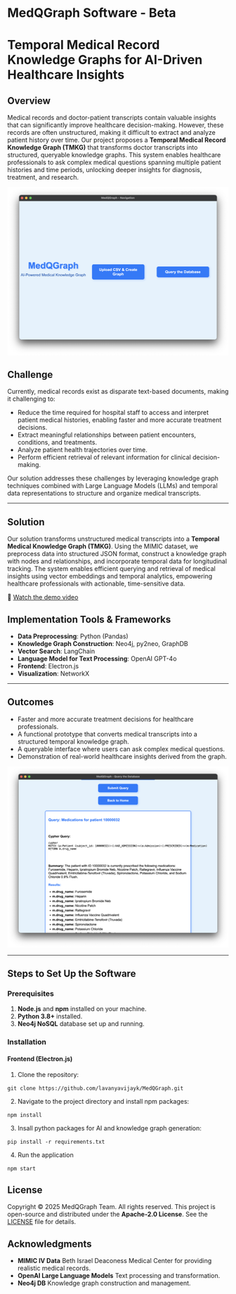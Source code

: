 # MedQGraph Software - Beta 
# Temporal Medical Record Knowledge Graphs for AI-Driven Healthcare Insights

## Overview

Medical records and doctor-patient transcripts contain valuable insights that can significantly improve healthcare decision-making. However, these records are often unstructured, making it difficult to extract and analyze patient history over time. Our project proposes a **Temporal Medical Record Knowledge Graph (TMKG)** that transforms doctor transcripts into structured, queryable knowledge graphs. This system enables healthcare professionals to ask complex medical questions spanning multiple patient histories and time periods, unlocking deeper insights for diagnosis, treatment, and research.

![App Screenshot](https://github.com/ISAACRITHARSON/MedQGraph/blob/main/app.png)

## Challenge
Currently, medical records exist as disparate text-based documents, making it challenging to:
- Reduce the time required for hospital staff to access and interpret patient medical histories, enabling faster and more accurate treatment decisions.
- Extract meaningful relationships between patient encounters, conditions, and treatments.
- Analyze patient health trajectories over time.
- Perform efficient retrieval of relevant information for clinical decision-making.

Our solution addresses these challenges by leveraging knowledge graph techniques combined with Large Language Models (LLMs) and temporal data representations to structure and organize medical transcripts.

---

## Solution

Our solution transforms unstructured medical transcripts into a **Temporal Medical Knowledge Graph (TMKG)**. Using the MIMIC dataset, we preprocess data into structured JSON format, construct a knowledge graph with nodes and relationships, and incorporate temporal data for longitudinal tracking. The system enables efficient querying and retrieval of medical insights using vector embeddings and temporal analytics, empowering healthcare professionals with actionable, time-sensitive data.

🎥 [Watch the demo video](https://youtu.be/6N6dCgHwmdo)

## Implementation Tools & Frameworks

- **Data Preprocessing**: Python (Pandas)
- **Knowledge Graph Construction**: Neo4j, py2neo, GraphDB
- **Vector Search**: LangChain
- **Language Model for Text Processing**: OpenAI GPT-4o
- **Frontend**: Electron.js
- **Visualization**: NetworkX
---

## Outcomes
- Faster and more accurate treatment decisions for healthcare professionals.
- A functional prototype that converts medical transcripts into a structured temporal knowledge graph.
- A queryable interface where users can ask complex medical questions.
- Demonstration of real-world healthcare insights derived from the graph.


![App Screenshot](https://github.com/ISAACRITHARSON/MedQGraph/blob/main/results.png)

---

## Steps to Set Up the Software

### Prerequisites
1. **Node.js** and **npm** installed on your machine.
2. **Python 3.8+** installed.
3. **Neo4j NoSQL** database set up and running.

### Installation

#### Frontend (Electron.js)
1. Clone the repository:
```
git clone https://github.com/lavanyavijayk/MedQGraph.git
```
2. Navigate to the project directory and install npm packages:
```
npm install
```
3. Insall python packages for AI and knowledge graph generation:
```
pip install -r requirements.txt
```
4. Run the application
```
npm start
```


## License
Copyright © 2025 MedQGraph Team. All rights reserved.
This project is open-source and distributed under the **Apache-2.0 License**. See the [LICENSE](LICENSE) file for details.
## Acknowledgments

- **MIMIC IV Data** Beth Israel Deaconess Medical Center for providing realistic medical records.
- **OpenAI Large Language Models** Text processing and transformation.
- **Neo4j DB** Knowledge graph construction and management.
